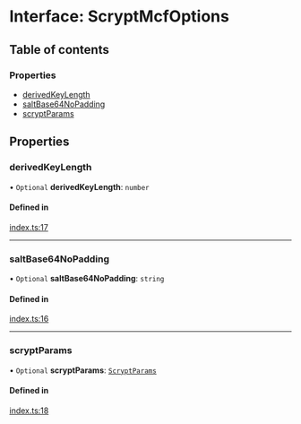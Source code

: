 # Interface: ScryptMcfOptions

## Table of contents

### Properties

- [derivedKeyLength](ScryptMcfOptions.md#derivedkeylength)
- [saltBase64NoPadding](ScryptMcfOptions.md#saltbase64nopadding)
- [scryptParams](ScryptMcfOptions.md#scryptparams)

## Properties

### derivedKeyLength

• `Optional` **derivedKeyLength**: `number`

#### Defined in

[index.ts:17](https://github.com/juanelas/scrypt-mcf/blob/8318a26/src/ts/index.ts#L17)

___

### saltBase64NoPadding

• `Optional` **saltBase64NoPadding**: `string`

#### Defined in

[index.ts:16](https://github.com/juanelas/scrypt-mcf/blob/8318a26/src/ts/index.ts#L16)

___

### scryptParams

• `Optional` **scryptParams**: [`ScryptParams`](ScryptParams.md)

#### Defined in

[index.ts:18](https://github.com/juanelas/scrypt-mcf/blob/8318a26/src/ts/index.ts#L18)
